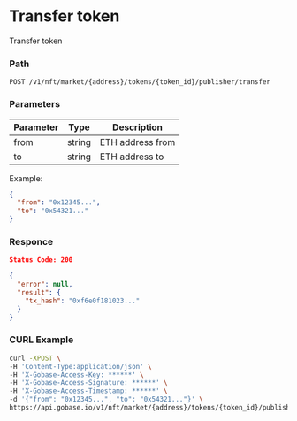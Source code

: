 # Transfer token

Transfer token

### Path
```
POST /v1/nft/market/{address}/tokens/{token_id}/publisher/transfer
```

### Parameters

|  Parameter   |  Type            | Description                           |
| ------------ | ---------------- | ------------------------------------- |
|  from        |  string          | ETH address from                      |
|  to          |  string          | ETH address to                        |

Example:
```json
{
  "from": "0x12345...",
  "to": "0x54321..."
}
```

### Responce
```json
Status Code: 200

{
  "error": null,
  "result": {
    "tx_hash": "0xf6e0f181023..."
  }
}
```

### CURL Example
```bash
curl -XPOST \
-H 'Content-Type:application/json' \
-H 'X-Gobase-Access-Key: ******' \
-H 'X-Gobase-Access-Signature: ******' \
-H 'X-Gobase-Access-Timestamp: ******' \
-d '{"from": "0x12345...", "to": "0x54321..."}' \
https://api.gobase.io/v1/nft/market/{address}/tokens/{token_id}/publisher/transfer
```
